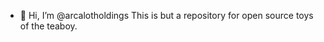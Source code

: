 - 👋 Hi, I’m @arcalotholdings
This is but a repository for open source toys of the teaboy.

<!---
arcalotholdings/arcalotholdings is a ✨ special ✨ repository because its `README.md` (this file) appears on your GitHub profile.
You can click the Preview link to take a look at your changes.
--->
